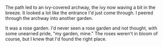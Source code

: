 The path led to an ivy-covered archway, the ivy now waving a bit in the breeze. It looked a lot like the entrance I'd just come through. I peered through the archway into another garden.

It was a rose garden. I'd never seen a rose garden and not thought, with some unearned pride, "my garden, mine." The roses weren't in bloom of course, but I knew that I'd found the right place. 